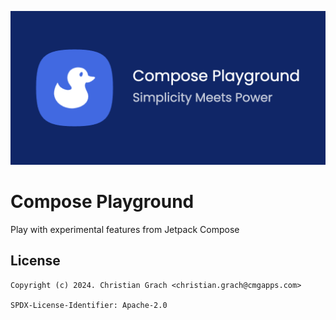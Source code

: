 ![Compose Playground - Simplicity Meets Power](./art/play_store_feature_graphic.png)

# Compose Playground

Play with experimental features from Jetpack Compose

## License

```text
Copyright (c) 2024. Christian Grach <christian.grach@cmgapps.com>

SPDX-License-Identifier: Apache-2.0
```
